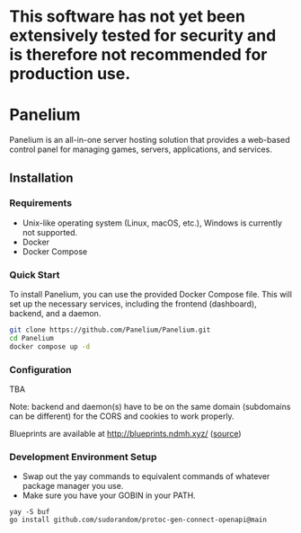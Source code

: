 # This software has not yet been extensively tested for security and is therefore not recommended for production use.

# Panelium

Panelium is an all-in-one server hosting solution that provides a web-based control panel for managing games, servers,
applications, and services.

## Installation

### Requirements

- Unix-like operating system (Linux, macOS, etc.), Windows is currently not supported.
- Docker
- Docker Compose

### Quick Start

To install Panelium, you can use the provided Docker Compose file. This will set up the necessary services, including
the frontend (dashboard), backend, and a daemon.

```bash
git clone https://github.com/Panelium/Panelium.git
cd Panelium
docker compose up -d
```

### Configuration

TBA

Note: backend and daemon(s) have to be on the same domain (subdomains can be different) for the CORS and cookies to work
properly.

Blueprints are available at http://blueprints.ndmh.xyz/ ([source](https://github.com/Panelium/Blueprints))

### Development Environment Setup
- Swap out the yay commands to equivalent commands of whatever package manager you use.
- Make sure you have your GOBIN in your PATH.

```
yay -S buf
go install github.com/sudorandom/protoc-gen-connect-openapi@main
```